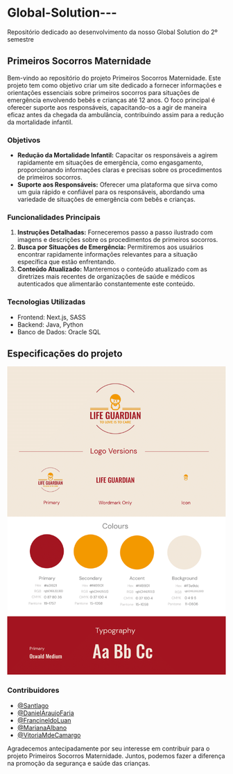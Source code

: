 # Global-Solution---
Repositório dedicado ao desenvolvimento da nosso Global Solution do 2º semestre

## Primeiros Socorros Maternidade
<p>Bem-vindo ao repositório do projeto Primeiros Socorros Maternidade. Este projeto tem como objetivo criar um site dedicado a fornecer informações e orientações essenciais sobre primeiros socorros para situações de emergência envolvendo bebês e crianças até 12 anos. O foco principal é oferecer suporte aos responsáveis, capacitando-os a agir de maneira eficaz antes da chegada da ambulância, contribuindo assim para a redução da mortalidade infantil.</p>

### Objetivos
<ul>
    <li>
        <b>Redução da Mortalidade Infantil:</b> Capacitar os responsáveis a agirem rapidamente em situações de emergência, como engasgamento, proporcionando informações claras e precisas sobre os procedimentos de primeiros socorros.
    </li>
    <li>
        <b>Suporte aos Responsáveis:</b> Oferecer uma plataforma que sirva como um guia rápido e confiável para os responsáveis, abordando uma variedade de situações de emergência com bebês e crianças.
    </li>
</ul>


### Funcionalidades Principais

<ol>
  <li><b>Instruções Detalhadas:</b> Forneceremos passo a passo ilustrado com imagens e descrições sobre os procedimentos de primeiros socorros.</li>
  <li><b>Busca por Situações de Emergência:</b> Permitiremos aos usuários encontrar rapidamente informações relevantes para a situação específica que estão enfrentando.</li>
  <li><b>Conteúdo Atualizado:</b> Manteremos o conteúdo atualizado com as diretrizes mais recentes de organizações de saúde e médicos autenticados que alimentarão constantemente este conteúdo.</li>
</ol>

### Tecnologias Utilizadas
<ul>
    <li>Frontend: Next.js, SASS</li>
    <li>Backend: Java, Python</li>
    <li>Banco de Dados: Oracle SQL</li>
</ul>

## Especificações do projeto

![Paleta de cores](<visual-identity\logo\life-guardian-brand-zip-file\BrandBoard.png>)

### Contribuidores
- [@Santlago](https://github.com/Santlago)
- [@DanielAraujoFaria](https://github.com/DanielAraujoFaria)
- [@FrancineldoLuan](https://github.com/FrancineldoLuan)
- [@MarianaAlbano](https://github.com/mariialbano)
- [@VitoriaMdeCamargo](https://github.com/VitoriaMdeCamargo)


<p>Agradecemos antecipadamente por seu interesse em contribuir para o projeto Primeiros Socorros Maternidade. Juntos, podemos fazer a diferença na promoção da segurança e saúde das crianças.</p>